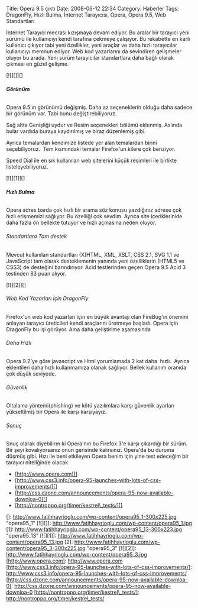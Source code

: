 Title: Opera 9.5 çıktı
Date: 2008-06-12 22:34
Category: Haberler
Tags: DragonFly, Hızlı Bulma, İnternet Tarayıcısı, Opera, Opera 9.5, Web Standartları

İnternet Tarayıcı mecrası kızışmaya devam ediyor. Bu aralar bir tarayıcı
yeni sürümü ile kullanıcıyı kendi tarafına çekmeye çalışıyor. Bu
rekabette en karlı kullanıcı çıkıyor tabi yeni özellikler, yeni araçlar
ve daha hızlı tarayıcılar kullanıcıyı memnun ediyor. Web kod yazarlarını
da sevindiren gelişmeler oluyor bu arada. Yeni sürüm tarayıcılar
standartlara daha bağlı olarak çıkması en güzel gelişme.

[![][]][]

###### **Görünüm**

Opera 9.5'ın görünümü değişmiş. Daha az seçeneklerin olduğu daha sadece
bir görünüm var. Tabi bunu değiştirebiliyoruz.

Sağ altta Genişliği uydur ve Resim seçenekleri bölümü eklenmiş. Aslında
bular vardıda buraya kaydırılmış ve biraz düzenlemiş gibi.

Ayrıca temalardan kendimize listede yer alan temalardan birini
seçebiliyoruz.  Tem kısmındaki temalar Firefox'un kilere çok benziyor.

Speed Dial ile en sık kullanılan web sitelerini küçük resimleri ile
birlikte listeleyebiliyoruz.

[![][1]][]

###### **Hızlı Bulma**

Opera adres barda çok hızlı bir arama söz konusu yazdığınız adrese çok
hızlı erişmemizi sağlıyor. Bu özelliği çok sevdim. Ayrıca site
içeriklerinide daha fazla ön bellekte tutuyor ve hızlı açmasına neden
oluyor.

###### Standartlara Tam destek

Mevcut kullanılan standartları (X)HTML, XML, XSLT, CSS 2.1, SVG 1.1 ve
JavaScript tam olarak desteklemenin yanında yeni özelliklerin (HTML5 ve
CSS3) de desteğini barındırıyor. Acid testlerinden geçen Opera 9.5 Acid
3 testinden 83 puan alıyor.

[![][2]][]

###### Web Kod Yazarları için DragonFly

Firefox'un web kod yazarları için en büyük avantajı olan FireBug'ın
önemini anlayan tarayıcı üreticileri kendi araçlarını üretmeye başladı.
Opera için DragonFly bu işi görüyor. Ama daha geliştirlme aşamasında

###### Daha Hızlı

Opera 9.2'ye göre javascript ve Html yorumlamada 2 kat daha  hızlı. 
Ayrıca eklentileri daha hızlı kullanmamıza olanak sağlıyor. Bellek
kullanım oranıda çok düşük seviyede.

###### Güvenlik

Oltalama yöntemi(phishing) ve kötü yazılımlara karşı güvenlik ayarları
yükseltilmiş bir Opera ile karşı karşıyayız.

###### Sonuç

Snuç olarak diyebilirm ki Opera'nın bu Firefox 3'e karşı çıkardığı bir
sürüm. Bir şeyi kovalıyorsanız onun gerisinde kalırsınız. Opera'da bu
duruma düşmüş gibi. Hızı ile beni etkileyen Opera benim için yine test
edeceğim bir tarayıcı niteliğinde olacak  

-   [http://www.opera.com][]
-   [http://www.css3.info/opera-95-launches-with-lots-of-css-improvements/][]
-   [http://css.dzone.com/announcements/opera-95-now-available-downloa-0][]
-   [http://nontroppo.org/timer/kestrel\_tests/][]

</p>

  []: http://www.fatihhayrioglu.com/wp-content/opera95_1-300x225.jpg
    "opera95_1"
  [![][]]: http://www.fatihhayrioglu.com/wp-content/opera95_1.jpg
  [1]: http://www.fatihhayrioglu.com/wp-content/opera95_13-300x223.jpg
    "opera95_13"
  [![][1]]: http://www.fatihhayrioglu.com/wp-content/opera95_13.jpg
  [2]: http://www.fatihhayrioglu.com/wp-content/opera95_3-300x225.jpg
    "opera95_3"
  [![][2]]: http://www.fatihhayrioglu.com/wp-content/opera95_3.jpg
  [http://www.opera.com]: http://www.opera.com
  [http://www.css3.info/opera-95-launches-with-lots-of-css-improvements/]:
    http://www.css3.info/opera-95-launches-with-lots-of-css-improvements/
  [http://css.dzone.com/announcements/opera-95-now-available-downloa-0]:
    http://css.dzone.com/announcements/opera-95-now-available-downloa-0
  [http://nontroppo.org/timer/kestrel\_tests/]: http://nontroppo.org/timer/kestrel_tests/
